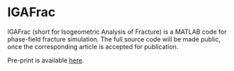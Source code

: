 # IGAFrac
IGAFrac (short for Isogeometric Analysis of Fracture) is a MATLAB code for phase-field fracture simulation. The full source code will be made public, once the corresponding article is accepted for publication.

Pre-print is available [here](https://www.researchgate.net/publication/356456710_A_robust_monolithic_solver_for_phase-field_fracture_integrated_with_fracture_energy_based_arc-length_method_and_under-relaxation).
